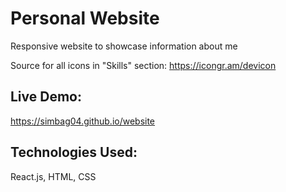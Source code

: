 # Personal Website
Responsive website to showcase information about me

Source for all icons in "Skills" section: https://icongr.am/devicon

## Live Demo:
https://simbag04.github.io/website

## Technologies Used:
React.js, HTML, CSS
